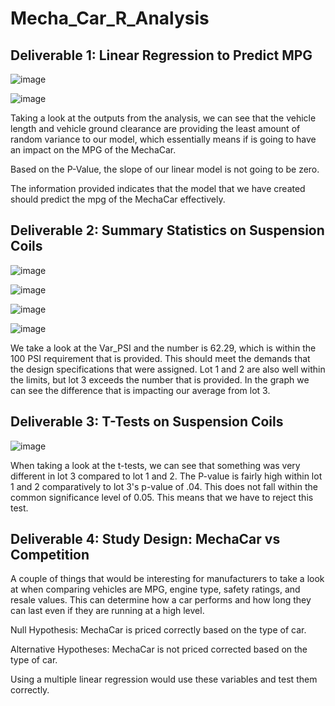 # Mecha_Car_R_Analysis

## Deliverable 1: Linear Regression to Predict MPG
![image](https://user-images.githubusercontent.com/107448860/193497709-284b65a6-fc94-4484-bce0-bcbf30528800.png)

![image](https://user-images.githubusercontent.com/107448860/193497733-eb4e8265-b1af-4a80-96d9-97770fe26d04.png)

Taking a look at the outputs from the analysis, we can see that the vehicle length and vehicle ground clearance are providing the least amount of random variance to our model, which essentially means if is going to have an impact on the MPG of the MechaCar. 

Based on the P-Value, the slope of our linear model is not going to be zero.

The information provided indicates that the model that we have created should predict the mpg of the MechaCar effectively. 

## Deliverable 2: Summary Statistics on Suspension Coils

![image](https://user-images.githubusercontent.com/107448860/193498204-cb708c99-7e6b-47c3-938c-ea6b0a3c2be6.png)

![image](https://user-images.githubusercontent.com/107448860/193498225-ba3d45e1-7876-4e7f-ae5b-2b8a9b27d982.png)

![image](https://user-images.githubusercontent.com/107448860/193498313-89c77045-39ec-41ff-b3bf-9cec41081668.png)

![image](https://user-images.githubusercontent.com/107448860/193498331-ab2811c4-9e8f-4f87-b7f3-8db6107eff05.png)

We take a look at the Var_PSI and the number is 62.29, which is within the 100 PSI requirement that is provided. This should meet the demands that the design specifications that were assigned. Lot 1 and 2 are also well within the limits, but lot 3 exceeds the number that is provided. In the graph we can see the difference that is impacting our average from lot 3.

## Deliverable 3: T-Tests on Suspension Coils

![image](https://user-images.githubusercontent.com/107448860/193498637-c46c240f-f6f7-4e9c-bfe1-3904ca6f9894.png)

When taking a look at the t-tests, we can see that something was very different in lot 3 compared to lot 1 and 2. The P-value is fairly high within lot 1 and 2 comparatively to lot 3's p-value of .04. This does not fall within the common significance level of 0.05. This means that we have to reject this test. 

## Deliverable 4: Study Design: MechaCar vs Competition

A couple of things that would be interesting for manufacturers to take a look at when comparing vehicles are MPG, engine type, safety ratings, and resale values. This can determine how a car performs and how long they can last even if they are running at a high level. 

Null Hypothesis: MechaCar is priced correctly based on the type of car.

Alternative Hypotheses: MechaCar is not priced corrected based on the type of car.

Using a multiple linear regression would use these variables and test them correctly.
